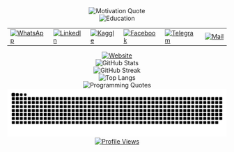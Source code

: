 <div align="center"><img alt="Motivation Quote" src="https://readme-typing-svg.herokuapp.com?font=&color=0CFF34&center=true&vCenter=true&lines=%E2%9A%A1%F0%9D%93%91%F0%9D%93%AE%F0%9D%93%B5%F0%9D%93%B2%F0%9D%93%AE%F0%9D%93%BF%F0%9D%93%AE+%F0%9D%93%B2%F0%9D%93%B7+%F0%9D%93%9F%F0%9D%93%B8%F0%9D%94%80%F0%9D%93%AE%F0%9D%93%BB+%F0%9D%93%B8%F0%9D%93%AF+%F0%9D%93%92%F0%9D%93%B8%F0%9D%93%AD%F0%9D%93%AE%E2%9A%A1"/></div>
<div align="center"><img alt="Education" src="https://readme-typing-svg.herokuapp.com?font=Fira+Code&size=17&duration=2500&color=AAA&center=true&vCenter=true&multiline=true&repeat=false&width=400&height=70&lines=Fresh+Graduate;FCIS+%F0%9F%92%BB+Ain+Shams+University"/></div>
<div align="center"><table align="center" alt="Contact Details"><tr><td><a href="https://wa.me/201270800202?text=Hello"><img alt="WhatsApp" src="https://user-images.githubusercontent.com/60184582/206715242-21e193ea-4d40-4c25-a493-c8daed175e53.png"/></a></td><td><a href="https://www.linkedin.com/in/AhmedNasser1601"><img alt="LinkedIn" src="https://user-images.githubusercontent.com/60184582/206710383-d274b31a-5b8b-44be-a6d8-7f437bdebffc.png"/></a></td><td><a href="https://www.kaggle.com/AhmedNasser1601"><img alt="Kaggle" src="https://user-images.githubusercontent.com/60184582/206710380-e548948a-017a-4b08-b6f8-f72125b7a98d.png"/></a></td><td><a href="https://www.facebook.com/AhmedNasser1601"><img alt="Facebook" src="https://user-images.githubusercontent.com/60184582/206710371-5e9ce41c-1842-41d9-bcf5-c938c5e467f1.png"/></a></td><td><a href="https://t.me/AhmedNasser1601"><img alt="Telegram" src="https://user-images.githubusercontent.com/60184582/206710384-319394bd-d177-4215-a13a-5595246ea9aa.png"/></a></td><td><a href="mailto:ahmednasser1601@gmail.com"><img alt="Mail" src="https://user-images.githubusercontent.com/60184582/206710378-e37c64c9-1e40-4c0d-af0b-5b8d90010c52.png"/></a></td></tr></table></div>
<div align="center"><a href="https://ahmednasser.my.canva.site"><img alt="Website" src="https://readme-typing-svg.herokuapp.com?font=Fira+Code&size=18&duration=500&repeat=false&color=963&center=true&vCenter=true&multiline=true&width=400&height=80&lines=%F0%9F%94%B8+%F0%9F%94%B8+%F0%9F%94%B8;%F0%9F%94%B8+%F0%9F%94%B8+Website+%F0%9F%94%B8+%F0%9F%94%B8;%F0%9F%94%B8+%F0%9F%94%B8+%F0%9F%94%B8"/></a></div>
<div align="center"><img alt="GitHub Stats" src="https://github-readme-stats.vercel.app/api?username=AhmedNasser1601&include_all_commits=true&count_private=true&show_icons=true&theme=vision-friendly-dark"/></div>
<div align="center"><img alt="GitHub Streak" src="http://github-readme-streak-stats.herokuapp.com?user=AhmedNasser1601&theme=blue-green&hide_border=false&date_format=j%20M%5B%20Y%5D&fire=DD0000&stroke=9140DD&ring=5DDD32&dates=A1199A&sideNums=136EDD"/></div>
<div align="center"><img alt="Top Langs" src="https://github-readme-stats.vercel.app/api/top-langs/?username=AhmedNasser1601&langs_count=8&layout=compact&show_icons=true&theme=vision-friendly-dark"/></div>
<div align="center"><img alt="Programming Quotes" src="https://quotes-github-readme.vercel.app/api?type=horizontal&theme=dark&quotecategory=programming"/></div>
<div align="center"><picture><source media="(prefers-color-scheme: dark)" srcset="https://raw.githubusercontent.com/AhmedNasser1601/AhmedNasser1601/output/github-contribution-grid-snake-dark.svg"><source media="(prefers-color-scheme: light)" srcset="https://raw.githubusercontent.com/AhmedNasser1601/AhmedNasser1601/output/github-contribution-grid-snake.svg"><img alt="Snake Game" src="https://raw.githubusercontent.com/AhmedNasser1601/AhmedNasser1601/output/github-contribution-grid-snake.svg"></picture></div>
<div align="center"><a href="https://github.com/AhmedNasser1601"><img alt="Profile Views" src="https://komarev.com/ghpvc/?username=AhmedNasser1601&color=orange"/></a></div>
